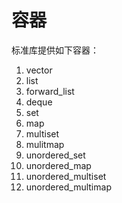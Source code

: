 # 容器
标准库提供如下容器：

  1. vector
  1. list
  1. forward_list
  1. deque
  1. set
  1. map
  1. multiset
  1. mulitmap
  1. unordered_set
  1. unordered_map
  1. unordered_multiset
  1. unordered_multimap
